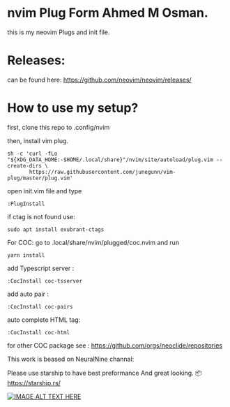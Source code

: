 # nvim Plug Form Ahmed M Osman.
this is my neovim Plugs and init file.

# Releases:
can be found here: https://github.com/neovim/neovim/releases/

# How to use my setup? 

first, clone this repo to .config/nvim

then, install vim plug. 

```
sh -c 'curl -fLo "${XDG_DATA_HOME:-$HOME/.local/share}"/nvim/site/autoload/plug.vim --create-dirs \
       https://raw.githubusercontent.com/junegunn/vim-plug/master/plug.vim'
```

open init.vim file and type 

```
:PlugInstall
```

if ctag is not found use: 
```
sudo apt install exubrant-ctags
```

For COC: 
go to .local/share/nvim/plugged/coc.nvim
and run 
```
yarn install
```

add Typescript server :
```
:CocInstall coc-tsserver
```

add auto pair :
```
:CocInstall coc-pairs
```


auto complete HTML tag:
```
:CocInstall coc-html
```

for other COC package see : https://github.com/orgs/neoclide/repositories

This work is beased on NeuralNine channal: 

Please use starship to have best preformance And great looking.
📦 https://starship.rs/

[![IMAGE ALT TEXT HERE](https://github.com/akiid777/nvim-Plug-and-init-file/blob/master/298671366_5645693332108360_7670396056686747120_n.jpg)](https://www.youtube.com/watch?v=JWReY93Vl6g&t=1270s)
